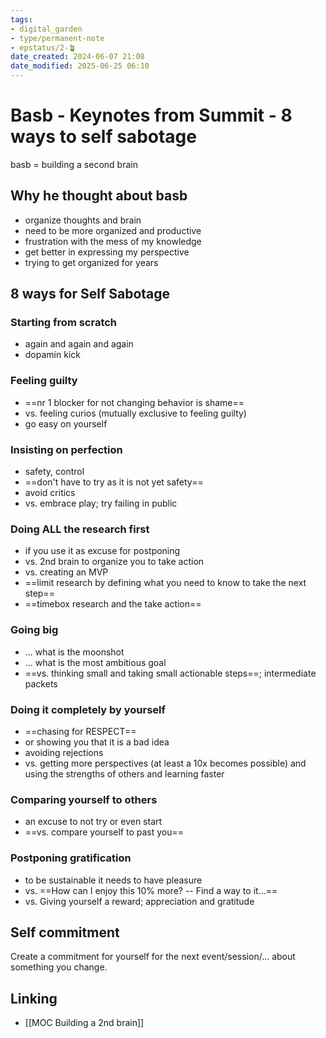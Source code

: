 ```yaml
---
tags: 
- digital_garden
- type/permanent-note
- epstatus/2-🪴
date_created: 2024-06-07 21:08
date_modified: 2025-06-25 06:10
---
```

# Basb - Keynotes from Summit - 8 ways to self sabotage

basb = building a second brain

## Why he thought about basb

+ organize thoughts and brain
+ need to be more organized and productive
+ frustration with the mess of my knowledge
+ get better in expressing my perspective
+ trying to get organized for years

## 8 ways for Self Sabotage

### Starting from scratch

+ again and again and again
+ dopamin kick

### Feeling guilty

+ ==nr 1 blocker for not changing behavior is shame==
+ vs. feeling curios (mutually exclusive to feeling guilty)
+ go easy on yourself

### Insisting on perfection

+ safety, control
+ ==don't have to try as it is not yet safety==
+ avoid critics
+ vs. embrace play; try failing in public

### Doing ALL the research first

+ if you use it as excuse for postponing
+ vs. 2nd brain to organize you to take action
+ vs. creating an MVP
+ ==limit research by defining what you need to know to take the next step==
+ ==timebox research and the take action==

### Going big

+ ... what is the moonshot
+ ... what is the most ambitious goal
+ ==vs. thinking small and taking small actionable steps==; intermediate packets

### Doing it completely by yourself

+ ==chasing for RESPECT==
+ or showing you that it is a bad idea
+ avoiding rejections
+ vs. getting more perspectives (at least a 10x becomes possible) and using the strengths of others and learning faster

### Comparing yourself to others

+ an excuse to not try or even start
+ ==vs. compare yourself to past you==

### Postponing gratification

+ to be sustainable it needs to have pleasure
+ vs. ==How can I enjoy this 10% more? -- Find a way to it...==
+ vs. Giving yourself a reward; appreciation and gratitude

## Self commitment

Create a commitment for yourself for the next event/session/... about something you change.

## Linking

+ [[MOC Building a 2nd brain]]